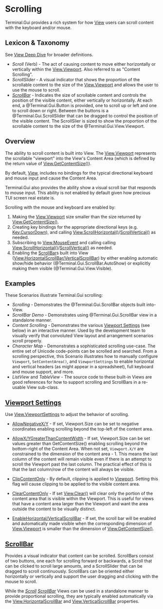 # Scrolling

Terminal.Gui provides a rich system for how [View](View.md) users can scroll content with the keyboard and/or mouse.

## Lexicon & Taxonomy

See [View Deep Dive](View.md) for broader definitions.

* *Scroll* (Verb) - The act of causing content to move either horizontally or vertically within the [View.Viewport](~/api/Terminal.Gui.View.Viewport.yml). Also referred to as "Content Scrolling".
* *ScrollSlider* - A visual indicator that shows the proportion of the scrollable content to the size of the [View.Viewport](~/api/Terminal.Gui.View.Viewport.yml) and allows the user to use the mouse to scroll. 
* *[ScrollBar](~/api/Terminal.Gui.ScrollBar.yml)* -  Indicates the size of scrollable content and controls the position of the visible content, either vertically or horizontally. At each end, a @Terminal.Gui.Button is provided, one to scroll up or left and one to scroll down or right. Between the
 buttons is a @Terminal.Gui.ScrollSlider that can be dragged to control the position of the visible content. The ScrollSlier is sized to show the proportion of the scrollable content to the size of the @Terminal.Gui.View.Viewport.

## Overview

The ability to scroll content is built into View. The [View.Viewport](~/api/Terminal.Gui.View.Viewport.yml) represents the scrollable "viewport" into the View's Content Area (which is defined by the return value of [View.GetContentSize()](~/api/Terminal.Gui.View.GetContentSize.yml)). 

By default, [View](~/api/Terminal.Gui.View.yml), includes no bindings for the typical directional keyboard and mouse input and cause the Content Area.

Terminal.Gui also provides the ability show a visual scroll bar that responds to mouse input. This ability is not enabled by default given how precious TUI screen real estate is.

Scrolling with the mouse and keyboard are enabled by:

1) Making the [View.Viewport](~/api/Terminal.Gui.View.Viewport.yml) size smaller than the size returned by [View.GetContentSize()](~/api/Terminal.Gui.View.GetContentSize.yml). 
2) Creating key bindings for the appropriate directional keys (e.g. [Key.CursorDown](~/api/Terminal.Gui.Key)), and calling [View.ScrollHorizontal()](~/api/Terminal.Gui.View.ScrollHorizontal.yml)/[ScrollVertical()](~/api/Terminal.Gui.View.ScrollVertical.yml) as needed.
3) Subscribing to [View.MouseEvent](~/api/Terminal.Gui.View.MouseEvent.yml) and calling calling [View.ScrollHorizontal()](~/api/Terminal.Gui.View.ScrollHorizontal.yml)/[ScrollVertical()](~/api/Terminal.Gui.View.ScrollVertical.yml) as needed.
4) Enabling the [ScrollBar](~/api/Terminal.Gui.ScrollBar.yml)s built into View ([View.HorizontalScrollBar/VerticalScrollBar](~/api/Terminal.Gui.View.HorizontalScrollBar.yml)) by either enabling automatic show/hide behavior (@Terminal.Gui.ScrollBar.AutoShow) or explicitly making them visible (@Terminal.Gui.View.Visible).

## Examples

These Scenarios illustrate Terminal.Gui scrolling:

* *Scrolling* - Demonstrates the @Terminal.Gui.ScrollBar objects built into-View.
* *ScrollBar Demo* - Demonstrates using @Terminal.Gui.ScrollBar view in a standalone manner.
* *Content Scrolling* - Demonstrates the various [Viewport Settings](~/api/Terminal.Gui.ViewportSettings.yml) (see below) in an interactive manner. Used by the development team to visually verify that convoluted View layout and arrangement scenarios scroll properly.
* *Character Map* - Demonstrates a sophisticated scrolling use-case. The entire set of Unicode code-points can be scrolled and searched. From a scrolling perspective, this Scenario illustrates how to manually configure `Viewport`, `SetContentArea()`, and `ViewportSettings` to enable horizontal and vertical headers (as might appear in a spreadsheet), full keyboard and mouse support, and more. 
* *ListView* and *TableView* - The source code to these built-in Views are good references for how to support scrolling and ScrollBars in a re-usable View sub-class. 

## [Viewport Settings](~/api/Terminal.Gui.ViewportSettings.yml)

Use [View.ViewportSettings](~/api/Terminal.Gui.View.ViewportSettings.yml) to adjust the behavior of scrolling. 

* [AllowNegativeX/Y](~/api/Terminal.Gui.ViewportSettings.AllowNegativeXyml) - If set, Viewport.Size can be set to negative coordinates enabling scrolling beyond the top-left of the content area.

* [AllowX/YGreaterThanContentWidth](~/api/Terminal.Gui.ViewportSettings.AllowXGreaterThanContentWidth) - If set, Viewport.Size can be set values greater than GetContentSize() enabling scrolling beyond the bottom-right of the Content Area. When not set, `Viewport.X/Y` are constrained to the dimension of the content area - 1. This means the last column of the content will remain visible even if there is an attempt to scroll the Viewport past the last column. The practical effect of this is that the last column/row of the content will always be visible.

* [ClipContentOnly](~/api/Terminal.Gui.ViewportSettings.ClipContentOnly) - By default, clipping is applied to [Viewport](~/api/Terminal.Gui.View.Viewport.yml). Setting this flag will cause clipping to be applied to the visible content area.

* [ClearContentOnly](~/api/Terminal.Gui.ViewportSettings.ClearContentOnly) - If set [View.Clear()](~/api/Terminal.Gui.View.Clear.yml) will clear only the portion of the content area that is visible within the Viewport. This is useful for views that have a content area larger than the Viewport and want the area outside the content to be visually distinct.

* [EnableHorizontal/VerticalScrollBar](~/api/Terminal.Gui.ViewportSettings.EnableHorizontalScrollBar) - If set, the scroll bar will be enabled and automatically made visible when the corresponding dimension of [View.Viewport](~/api/Terminal.Gui.View.Viewport.yml) is smaller than the dimension of [View.GetContentSize()](~/api/Terminal.Gui.View.GetContentSize.yml).


## [ScrollBar](~/api/Terminal.Gui.ScrollBar.yml)

Provides a visual indicator that content can be scrolled. ScrollBars consist of two buttons, one each for scrolling forward or backwards, a Scroll that can be clicked to scroll large amounts, and a ScrollSlider that can be dragged to scroll continuously. ScrollBars can be oriented either horizontally or vertically and support the user dragging and clicking with the mouse to scroll.

While the *[Scroll](~/api/Terminal.Gui.Scroll.yml)* *[ScrollBar](~/api/Terminal.Gui.ScrollBar.yml)* Views can be used in a standalone manner to provide proportional scrolling, they are typically enabled automatically via the [View.HorizontalScrollBar](~/api/Terminal.Gui.View.HorizontalScrollBar.yml) and  [View.VerticalScrollBar](~/api/Terminal.Gui.View.VerticalScrollBar.yml) properties.

